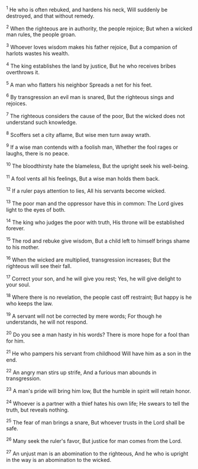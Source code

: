 <sup>1</sup> 
He who is often rebuked, and hardens his neck, Will suddenly be destroyed, and that without remedy. 

<sup>2</sup> 
When the righteous are in authority, the people rejoice; But when a wicked man rules, the people groan. 

<sup>3</sup> 
Whoever loves wisdom makes his father rejoice, But a companion of harlots wastes his wealth. 

<sup>4</sup> 
The king establishes the land by justice, But he who receives bribes overthrows it. 

<sup>5</sup> 
A man who flatters his neighbor Spreads a net for his feet. 

<sup>6</sup> 
By transgression an evil man is snared, But the righteous sings and rejoices. 

<sup>7</sup> 
The righteous considers the cause of the poor, But the wicked does not understand such knowledge. 

<sup>8</sup> 
Scoffers set a city aflame, But wise men turn away wrath. 

<sup>9</sup> 
If a wise man contends with a foolish man, Whether the fool rages or laughs, there is no peace. 

<sup>10</sup> 
The bloodthirsty hate the blameless, But the upright seek his well-being. 

<sup>11</sup> 
A fool vents all his feelings, But a wise man holds them back. 

<sup>12</sup> 
If a ruler pays attention to lies, All his servants become wicked. 

<sup>13</sup> 
The poor man and the oppressor have this in common: The Lord gives light to the eyes of both. 

<sup>14</sup> 
The king who judges the poor with truth, His throne will be established forever. 

<sup>15</sup> 
The rod and rebuke give wisdom, But a child left to himself brings shame to his mother. 

<sup>16</sup> 
When the wicked are multiplied, transgression increases; But the righteous will see their fall. 

<sup>17</sup> 
Correct your son, and he will give you rest; Yes, he will give delight to your soul. 

<sup>18</sup> 
Where there is no revelation, the people cast off restraint; But happy is he who keeps the law. 

<sup>19</sup> 
A servant will not be corrected by mere words; For though he understands, he will not respond. 

<sup>20</sup> 
Do you see a man hasty in his words? There is more hope for a fool than for him. 

<sup>21</sup> 
He who pampers his servant from childhood Will have him as a son in the end. 

<sup>22</sup> 
An angry man stirs up strife, And a furious man abounds in transgression. 

<sup>23</sup> 
A man's pride will bring him low, But the humble in spirit will retain honor. 

<sup>24</sup> 
Whoever is a partner with a thief hates his own life; He swears to tell the truth, but reveals nothing. 

<sup>25</sup> 
The fear of man brings a snare, But whoever trusts in the Lord shall be safe. 

<sup>26</sup> 
Many seek the ruler's favor, But justice for man comes from the Lord. 

<sup>27</sup> 
An unjust man is an abomination to the righteous, And he who is upright in the way is an abomination to the wicked.